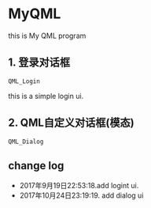 # MyQML
this is My QML program

## 1. 登录对话框
`QML_Login`

this is a simple login ui.

## 2. QML自定义对话框(模态)

`QML_Dialog`



## change log
- 2017年9月19日22:53:18.add logint ui.
- 2017年10月24日23:19:19. add dialog ui
